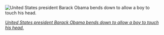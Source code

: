 
![United States president Barack Obama bends down to allow a boy to touch his head.](https://upload.wikimedia.org/wikipedia/commons/thumb/2/20/United_States_President_Barack_Obama_bends_down_to_allow_the_son_of_a_White_House_staff_member_to_touch_his_head.jpg/600px-United_States_President_Barack_Obama_bends_down_to_allow_the_son_of_a_White_House_staff_member_to_touch_his_head.jpg)

*[United States president Barack Obama bends down to allow a boy to touch his head.](https://wikipedia.org/wiki/File:United_States_President_Barack_Obama_bends_down_to_allow_the_son_of_a_White_House_staff_member_to_touch_his_head.jpg)*
